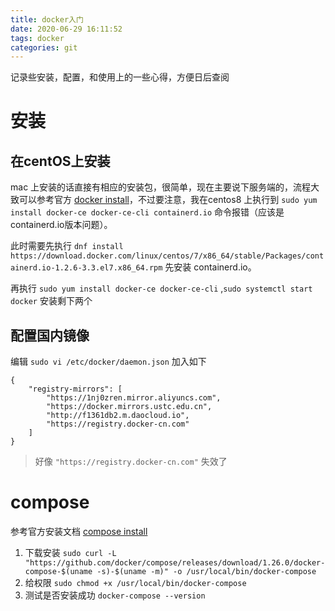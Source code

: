 ```yaml
---
title: docker入门
date: 2020-06-29 16:11:52
tags: docker
categories: git
---
```


记录些安装，配置，和使用上的一些心得，方便日后查阅

<!--more-->

# 安装 #

## 在centOS上安装 ##

mac 上安装的话直接有相应的安装包，很简单，现在主要说下服务端的，流程大致可以参考官方 [docker install](https://docs.docker.com/engine/install/centos/)，不过要注意，我在centos8 上执行到 `sudo yum install docker-ce docker-ce-cli containerd.io` 命令报错（应该是containerd.io版本问题）。

此时需要先执行 `dnf install https://download.docker.com/linux/centos/7/x86_64/stable/Packages/containerd.io-1.2.6-3.3.el7.x86_64.rpm` 先安装 containerd.io。

再执行 `sudo yum install docker-ce docker-ce-cli` ,`sudo systemctl start docker` 安装剩下两个

## 配置国内镜像 ##

编辑 `sudo vi /etc/docker/daemon.json`
加入如下
```
{
    "registry-mirrors": [
        "https://1nj0zren.mirror.aliyuncs.com",
        "https://docker.mirrors.ustc.edu.cn",
        "http://f1361db2.m.daocloud.io",
        "https://registry.docker-cn.com"
    ]
}
```

> 好像 `"https://registry.docker-cn.com"` 失效了

# compose #

参考官方安装文档 [compose install](https://docs.docker.com/compose/install/)

1. 下载安装 `sudo curl -L "https://github.com/docker/compose/releases/download/1.26.0/docker-compose-$(uname -s)-$(uname -m)" -o /usr/local/bin/docker-compose`
2. 给权限 `sudo chmod +x /usr/local/bin/docker-compose`
3. 测试是否安装成功 `docker-compose --version`